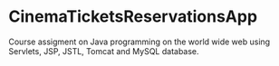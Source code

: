 # CinemaTicketsReservationsApp
Course assigment on Java programming on the world wide web using Servlets, JSP, JSTL, Tomcat and MySQL database.
